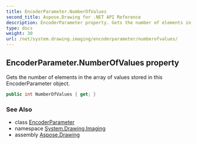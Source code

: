 ```yaml
---
title: EncoderParameter.NumberOfValues
second_title: Aspose.Drawing for .NET API Reference
description: EncoderParameter property. Gets the number of elements in the array of values stored in this EncoderParameter object
type: docs
weight: 30
url: /net/system.drawing.imaging/encoderparameter/numberofvalues/
---
```

## EncoderParameter.NumberOfValues property

Gets the number of elements in the array of values stored in this EncoderParameter object.

```csharp
public int NumberOfValues { get; }
```

### See Also

* class [EncoderParameter](../)
* namespace [System.Drawing.Imaging](../../encoderparameter/)
* assembly [Aspose.Drawing](../../../)


